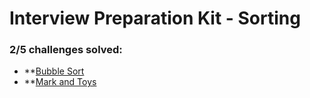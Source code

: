 # Interview Preparation Kit - Sorting

### **2/5** challenges solved:

- **[Bubble Sort](bubble-sort)
- **[Mark and Toys](mark-and-toys)